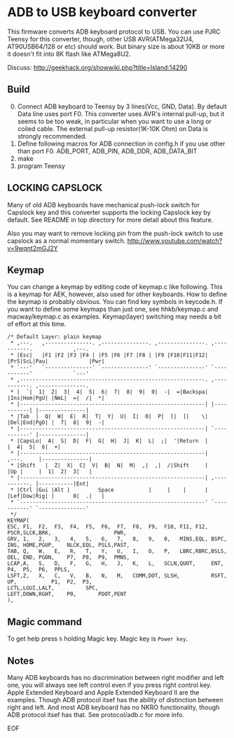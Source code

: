 ADB to USB keyboard converter
=============================
This firmware converts ADB keyboard protocol to USB.
You can use PJRC Teensy for this converter, though, other USB AVR(ATMega32U4, AT90USB64/128 or etc) should work.
But binary size is about 10KB or more it doesn't fit into 8K flash like ATMega8U2.

Discuss: http://geekhack.org/showwiki.php?title=Island:14290


Build
-----
0. Connect ADB keyboard to Teensy by 3 lines(Vcc, GND, Data). By default Data line uses port F0.
   This converter uses AVR's internal pull-up, but it seems to be too weak, in particular when you want to use a long or coiled cable.
   The external pull-up resistor(1K-10K Ohm) on Data is strongly recommended.
1. Define following macros for ADB connection in config.h if you use other than port F0.
   ADB_PORT, ADB_PIN, ADB_DDR, ADB_DATA_BIT
2. make
3. program Teensy


LOCKING CAPSLOCK
----------------
Many of old ADB keyboards have mechanical push-lock switch for Capslock key and this converter supports the locking Capslock key by default. See README in top directory for more detail about this feature.

Also you may want to remove locking pin from the push-lock switch to use capslock as a normal momentary switch.
http://www.youtube.com/watch?v=9wqnt2mGJ2Y


Keymap
------
You can change a keymap by editing code of keymap.c like following.
This is a keymap for AEK, however, also used for other keyboards.
How to define the keymap is probably obvious. You can find key symbols in keycode.h.
If you want to define some keymaps than just one, see hhkb/keymap.c and
macway/keymap.c as examples. Keymap(layer) switching may needs a bit of
effort at this time.

    /* Default Layer: plain keymap
     * ,---.   ,---------------. ,---------------. ,---------------. ,-----------.             ,---.
     * |Esc|   |F1 |F2 |F3 |F4 | |F5 |F6 |F7 |F8 | |F9 |F10|F11|F12| |PrS|ScL|Pau|             |Pwr|
     * `---'   `---------------' `---------------' `---------------' `-----------'             `---'
     * ,-----------------------------------------------------------. ,-----------. ,---------------.
     * |  `|  1|  2|  3|  4|  5|  6|  7|  8|  9|  0|  -|  =|Backspa| |Ins|Hom|PgU| |NmL|  =|  /|  *|
     * |-----------------------------------------------------------| |-----------| |---------------|
     * |Tab  |  Q|  W|  E|  R|  T|  Y|  U|  I|  O|  P|  [|  ]|    \| |Del|End|PgD| |  7|  8|  9|  -|
     * |-----------------------------------------------------------| `-----------' |---------------|
     * |CapsLo|  A|  S|  D|  F|  G|  H|  J|  K|  L|  ;|  '|Return  |               |  4|  5|  6|  +|
     * |-----------------------------------------------------------|     ,---.     |---------------|
     * |Shift   |  Z|  X|  C|  V|  B|  N|  M|  ,|  ,|  /|Shift     |     |Up |     |  1|  2|  3|   |
     * |-----------------------------------------------------------| ,-----------. |-----------|Ent|
     * |Ctrl |Gui |Alt |         Space           |     |    |      | |Lef|Dow|Rig| |      0|  .|   |
     * `-----------------------------------------------------------' `-----------' `---------------'
     */
    KEYMAP(
    ESC, F1,  F2,  F3,  F4,  F5,  F6,  F7,  F8,  F9,  F10, F11, F12,           PSCR,SLCK,BRK,                    PWR,
    GRV, 1,   2,   3,   4,   5,   6,   7,   8,   9,   0,   MINS,EQL, BSPC,     INS, HOME,PGUP,    NLCK,EQL, PSLS,PAST,
    TAB, Q,   W,   E,   R,   T,   Y,   U,   I,   O,   P,   LBRC,RBRC,BSLS,     DEL, END, PGDN,    P7,  P8,  P9,  PMNS,
    LCAP,A,   S,   D,   F,   G,   H,   J,   K,   L,   SCLN,QUOT,     ENT,                         P4,  P5,  P6,  PPLS,
    LSFT,Z,   X,   C,   V,   B,   N,   M,   COMM,DOT, SLSH,          RSFT,          UP,           P1,  P2,  P3,
    LCTL,LGUI,LALT,          SPC,                                              LEFT,DOWN,RGHT,    P0,       PDOT,PENT
    ),


Magic command
-------------
To get help press `h` holding Magic key. Magic key is `Power key`.


Notes
-----
Many ADB keyboards has no discrimination between right modifier and left one,
you will always see left control even if you press right control key.
Apple Extended Keyboard and Apple Extended Keyboard II are the examples.
Though ADB protocol itsef has the ability of distinction between right and left.
And most ADB keyboard has no NKRO functionality, though ADB protocol itsef has that. 
See protocol/adb.c for more info.

EOF
